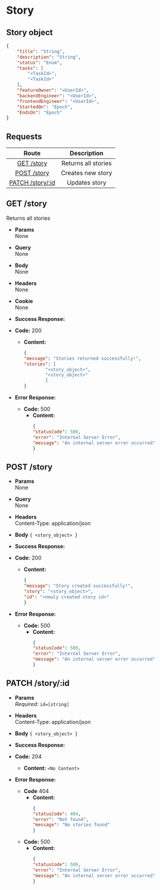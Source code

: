 # Story

## Story object

```json
{
    "title": "String",
    "description": "String",
    "status": "Enum",
    "tasks": [
        "<TaskId>",
        "<TaskId>"
    ],
    "featureOwner": "<UserId>",
    "backendEngineer": "<UserId>",
    "frontendEngineer": "<UserId>",
    "StartedOn": "Epoch",
    "EndsOn": "Epoch"
}
```

## **Requests**

|               Route                |     Description     |
|:----------------------------------:|:-------------------:|
|      [GET /story](#get-story)      | Returns all stories |
|     [POST /story](#post-story)     |  Creates new story  |
| [PATCH /story/:id](#patch-storyid) |    Updates story    |
## **GET /story**

Returns all stories

- **Params**  
  None
- **Query**  
  None
- **Body**  
  None
- **Headers**  
  None
- **Cookie**  
  None
- **Success Response:**
- **Code:** 200
  - **Content:**
    ```json
    {
    "message": "Stories returned successfully!",
    "stories": [
            "<story_object>",
            "<story_object>"
            ]
    }
    ```

- **Error Response:**
  - **Code:** 500
    - **Content:**
        ```json
        {
        "statusCode": 500,
        "error": "Internal Server Error",
        "message": "An internal server error occurred"
        }
        ```


## **POST /story**

- **Params**  
  None
- **Query**  
  None
- **Headers**  
  Content-Type: application/json
- **Body** `{ <story_object> }`
- **Success Response:**
- **Code:** 200
  - **Content:**
    ```json
    {
    "message": "Story created successfully!",
    "story": "<story_object>",
    "id": "<newly created story id>"
    }
    ```

- **Error Response:**
  - **Code:** 500
    - **Content:**
        ```json
        {
        "statusCode": 500,
        "error": "Internal Server Error",
        "message": "An internal server error occurred"
        }
        ```

## **PATCH /story/:id**

- **Params**  
  _Required:_ `id=[string]`

- **Headers**  
  Content-Type: application/json
- **Body** `{ <story_object> }`
- **Success Response:**
- **Code:** 204
  - **Content:** `<No Content>`

- **Error Response:**
  - **Code** 404
    - **Content:**
        ```json
        {
        "statusCode": 404,
        "error": "Not found",
        "message": "No stories found"
        }
        ```
  - **Code:** 500
    - **Content:**
        ```json
        {
        "statusCode": 500,
        "error": "Internal Server Error",
        "message": "An internal server error occurred"
        }
        ```